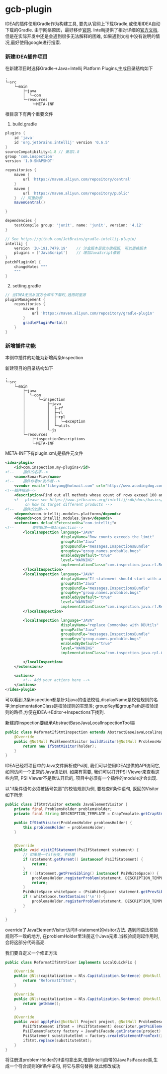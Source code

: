 # gcb-plugin
IDEA的插件使用Gradle作为构建工具, 要先从官网上下载Gradle,或使用IDEA自动下载的Gradle.
由于网络原因，最好移步[官网](https://gradle.org/install/).
Intellij提供了相对详细的[官方文档](https://plugins.jetbrains.com/docs/intellij/welcome.html), 但是在实际开发中还是会遇到很多无法解释的困难,
如果遇到文档中没有说明的情况,最好使用google进行搜索.

### 新建IDEA插件项目
在新建项目时选择Gradle->Java+Intellij Platform Plugins,生成目录结构如下
```
.
└─src
    └─main
        ├─java
        │  └─com
        └─resources
            └─META-INF
```
根目录下有两个重要文件

1. build.gradle
```groovy
plugins {
    id 'java'
    id 'org.jetbrains.intellij' version '0.6.5'
}
sourceCompatibility=1.8 // 兼容1.8
group 'com.inspection'
version '1.0-SNAPSHOT'

repositories {
    maven {
        url 'https://maven.aliyun.com/repository/central'
    }
    maven {
        url 'https://maven.aliyun.com/repository/public'
    }  // 阿里的源
    mavenCentral()

}

dependencies {
    testCompile group: 'junit', name: 'junit', version: '4.12'
}

// See https://github.com/JetBrains/gradle-intellij-plugin/
intellij {
    version 'IU-191.7479.19'    // 沙盒版本是官方旗舰版, 可以更换版本
    plugins = ['JavaScript']    // 增加JavaScript依赖
}
patchPluginXml {
    changeNotes """
    """
}
```
2. setting.gradle
```groovy
// 当IDEA无法从官方仓库中下载时,选用阿里源
pluginManagement {
    repositories {
        maven {
            url 'https://maven.aliyun.com/repository/gradle-plugin'
        }
        gradlePluginPortal()
    }
}
```

### 新增插件功能
本例中插件的功能为新增两条Inspection

新建项目的目录结构如下
```text
.
└─src
    └─main
        ├─java
        │  └─com
        │      └─inspection
        │          ├─java
        │          │  ├─rf
        │          │  ├─rl
        │          │  ├─rpl
        │          │  │  └─exception
        │          │  └─utils
        │          └─js
        └─resources
            ├─inspectionDescriptions
            └─META-INF
```

META-INF下有plugin.xml,是插件元文件
```xml
<idea-plugin>
    <id>com.inspection.my-plugins</id>
<!--    插件的名字-->
    <name>SonarFix</name>
<!--    插件作者or发布者-->
    <vendor email="likeyang@hotmail.com" url="http://www.acodingdog.com">ACodingDog</vendor>
<!--插件描述-->
    <description>Find out all methods whose count of rows exceed 100 and add </description>
    <!-- please see https://www.jetbrains.org/intellij/sdk/docs/basics/getting_started/plugin_compatibility.html
         on how to target different products -->
<!--    插件的依赖-->
    <depends>com.intellij.modules.platform</depends>
    <depends>com.intellij.modules.java</depends>
    <extensions defaultExtensionNs="com.intellij">
<!--        表明新增一条Inspection-->
        <localInspection language="JAVA"
                         displayName="Row counts exceeds the limit"
                         groupPath="Java"
                         groupBundle="messages.InspectionsBundle"
                         groupKey="group.names.probable.bugs"
                         enabledByDefault="true"
                         level="WARNING"
                         implementationClass="com.inspection.java.rl.RowCountLimitInspection">
        </localInspection>
        <localInspection language="JAVA"
                         displayName="If-statement should start with a new line"
                         groupPath="Java"
                         groupBundle="messages.InspectionsBundle"
                         groupKey="group.names.probable.bugs"
                         enabledByDefault="true"
                         level="WARNING"
                         implementationClass="com.inspection.java.rf.ReformatIfStmtInspection">
        </localInspection>

        <localInspection language="JAVA"
                         displayName="replace CommonDao with DBUtils"
                         groupPath="Java"
                         groupBundle="messages.InspectionsBundle"
                         groupKey="group.names.probable.bugs"
                         enabledByDefault="true"
                         level="WARNING"
                         implementationClass="com.inspection.java.rpl.CommonDaoUsageInspection">

        </localInspection>
    </extensions>

    <actions>
        <!-- Add your actions here -->
    </actions>
</idea-plugin>
```
可以看到,3条inspection都是针对java的语法校验,displayName是校验规则的名字;implementationClass是校验规则的实现类;
groupKey和groupPath是校验规则的路径,方便在IDEA->Editor->Inspections下找到.

新建的Inspection要继承AbstractBaseJavaLocalInspectionTool类
```java
public class ReformatIfStmtInspection extends AbstractBaseJavaLocalInspectionTool {
    @Override
    public @NotNull PsiElementVisitor buildVisitor(@NotNull ProblemsHolder holder, boolean isOnTheFly) {
        return new IfStmtVisitor(holder);
    }
}
```
IDEA已经将项目中的Java文件解析成Psi树, 我们可以使用IDEA提供的API访问它,如同访问一个正常的Java语法树. 如果有需要,
我们可以打开PSI Viewer来查看这些内容, PSI Viewer不是默认开启的, 项目中必须有一个插件的module才会出现.

以"if条件语句必须被括号包裹"的校验规则为例, 要检查if条件语句, 返回的Visitor如下所示
```java
public class IfStmtVisitor extends JavaElementVisitor {
    private final ProblemsHolder problemsHolder;
    private final String DESCRIPTION_TEMPLATE = CrapTemplate.getCrapStmt("条件语句应该另起一行");

    public IfStmtVisitor(ProblemsHolder problemsHolder) {
        this.problemsHolder = problemsHolder;
    }


    @Override
    public void visitIfStatement(PsiIfStatement statement) {
        // 如果是一个if分支，不处理
        if (statement.getParent() instanceof PsiIfStatement) {
            return;
        }
        if (!(statement.getPrevSibling() instanceof PsiWhiteSpace)) {
            problemsHolder.registerProblem(statement, DESCRIPTION_TEMPLATE, new ReformatIfStmtFixer());
            return;
        }
        PsiWhiteSpace whiteSpace = (PsiWhiteSpace) statement.getPrevSibling();
        if (!whiteSpace.textContains('\n')) {
            problemsHolder.registerProblem(statement, DESCRIPTION_TEMPLATE, new ReformatIfStmtFixer());
        }
    }

}
```
override了JavaElementVisitor访问if-statement的visitor方法. 遇到同语法校验规则不一致的地方,
在problemHolder里注册这个Java元素.当校验规则起作用时,会将这部分代码高亮.

我们要自定义一个修正方法
```java
public class ReformatIfStmtFixer implements LocalQuickFix {

    @Override
    public @Nls(capitalization = Nls.Capitalization.Sentence) @NotNull String getName() {
        return "ReformatIfStmt";
    }

    @Override
    public @Nls(capitalization = Nls.Capitalization.Sentence) @NotNull String getFamilyName() {
        return getName();
    }

    @Override
    public void applyFix(@NotNull Project project, @NotNull ProblemDescriptor descriptor) {
        PsiIfStatement ifStmt = (PsiIfStatement) descriptor.getPsiElement();
        PsiElementFactory factory = JavaPsiFacade.getInstance(project).getElementFactory();
        PsiStatement substituteStmt = factory.createStatementFromText(ifStmt.getText(), ifStmt.getContext());
        ifStmt.replace(substituteStmt);
    }
}

```
将注册进problemHolder的if语句拿出来,借助Intellij自带的JavaPsiFacade类,生成一个符合规则的if条件语句, 将它与原句替换
就此修改成功